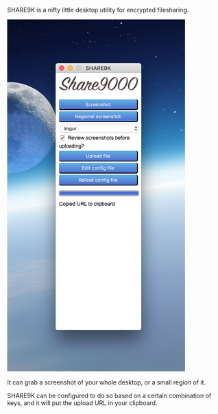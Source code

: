 SHARE9K is a nifty little desktop utility for encrypted filesharing. 

![Demo](demo.png)

It can grab a screenshot of your whole desktop, or a small region of it.

SHARE9K can be configured to do so based on a certain combination of keys, and it will put the upload URL in your clipboard.
